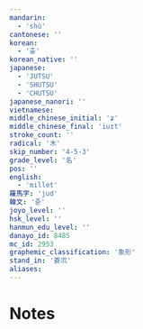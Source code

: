 ```yaml
---
mandarin:
  - 'shù'
cantonese: ''
korean:
  - '출'
korean_native: ''
japanese:
  - 'JUTSU'
  - 'SHUTSU'
  - 'CHUTSU'
japanese_nanori: ''
vietnamese:
middle_chinese_initial: 'ʑ'
middle_chinese_final: 'iuɪt'
stroke_count: ''
radical: '木'
skip_number: '4-5-3'
grade_level: '名'
pos: ''
english:
  - 'millet'
羅馬字: 'jud'
韓文: '줃'
joyo_level: ''
hsk_level: ''
hanmun_edu_level: ''
danayo_id: 8485
mc_id: 2953
graphemic_classification: '象形'
stand_in: '蒼朮'
aliases:
---
```


# Notes
